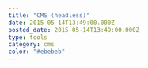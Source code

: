 ```yaml
---
title: "CMS (headless)"
date: 2015-05-14T13:49:00.000Z
posted_date: 2015-05-14T13:49:00.000Z
type: tools
category: cms
color: "#ebebeb"
---
```

